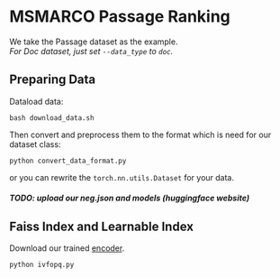 # MSMARCO Passage Ranking
We take the Passage dataset as the example.   
*For Doc dataset, just set `--data_type` to `doc`.*

## Preparing Data
Dataload data:
```
bash download_data.sh
```
Then convert and preprocess them to the format which is need for our dataset class: 
```
python convert_data_format.py
```
 or you can rewrite the `torch.nn.utils.Dataset` for your data.


##### *TODO: upload our neg.json and models (huggingface website)*

## Faiss Index and Learnable Index
Download our trained [encoder]().
```
python ivfopq.py
```